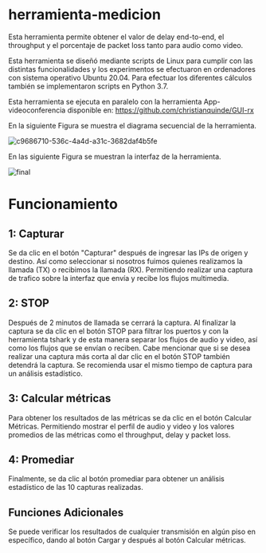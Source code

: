 # herramienta-medicion
Esta herramienta permite obtener el valor de delay end-to-end, el throughput y el porcentaje de packet loss tanto para audio como video.

Esta herramienta se diseñó mediante scripts de Linux para cumplir con las distintas funcionalidades y los experimentos se efectuaron en ordenadores con sistema operativo Ubuntu 20.04. Para efectuar los diferentes cálculos también se implementaron scripts en Python 3.7.

Esta herramienta se ejecuta en paralelo con la herramienta App-videoconferencia disponible en: https://github.com/christianquinde/GUI-rx

En la siguiente Figura se muestra el diagrama secuencial de la herramienta.

![c9686710-536c-4a4d-a31c-3682daf4b5fe](https://user-images.githubusercontent.com/100379892/155769283-bfb509f5-bc87-403d-abdb-cfa82bb9280d.png)


En las siguiente Figura se muestran la interfaz de la herramienta.

![final](https://user-images.githubusercontent.com/100379892/155769483-290f91a4-cb32-4e37-8d12-227da4e001f8.jpg)


# Funcionamiento
## 1: Capturar
Se da clic en el botón "Capturar" después de ingresar las IPs de origen y destino. Así como seleccionar si nosotros fuimos quienes realizamos la llamada (TX) o recibimos la llamada (RX). Permitiendo realizar una captura de trafico sobre la interfaz que envía y recibe los flujos multimedia.

## 2: STOP
Después de 2 minutos de llamada se cerrará la captura. 
Al finalizar la captura se da clic en el botón STOP para filtrar los puertos y con la herramienta tshark y de esta manera separar los flujos de audio y video, así como los flujos que se envían o reciben.
Cabe mencionar que si se desea realizar una captura más corta al dar clic en el botón STOP también detendrá la captura. Se recomienda usar el mismo tiempo de captura para un análisis estadístico.

## 3: Calcular métricas

Para obtener los resultados de las métricas se da clic en el botón Calcular Métricas. Permitiendo mostrar el perfil de audio y video y los valores promedios de las métricas como el throughput, delay y packet loss.

## 4: Promediar
Finalmente, se da clic al botón promediar para obtener un análisis estadístico de las 10 capturas realizadas.

## Funciones Adicionales
Se puede verificar los resultados de cualquier transmisión en algún piso en específico, dando al botón Cargar y después al botón Calcular métricas.

